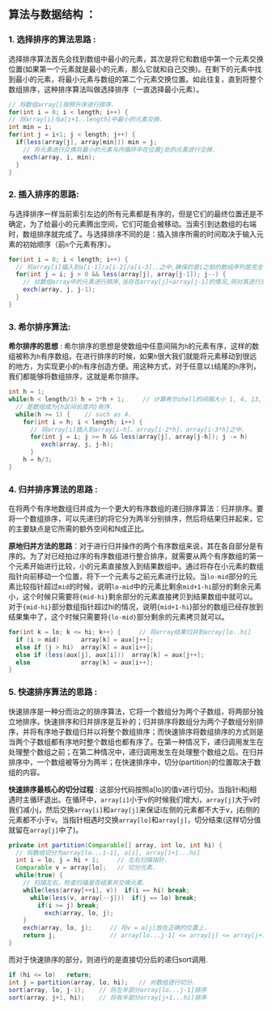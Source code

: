 ## __算法与数据结构__ ：
### __1. 选择排序的算法思路__ :
选择排序算法首先会找到数组中最小的元素，其次是将它和数组中第一个元素交换位置(如果第一个元素就是最小的元素，那么它就和自己交换)。在剩下的元素中找到最小的元素，将最小元素与数组的第二个元素交换位置。如此往复，直到将整个数组排序，这种排序算法叫做选择排序（一直选择最小元素）。
```java
// 将数组array[]按照升序进行排序.
for(int i = 0; i < length; i++) {
// 将array[i]与a[i+1..length]中最小的元素交换.
int min = i;
for(int j = i+1; j < length; j++) {
  if(less(array[j], array[min])) min = j;
    // 将元素进行交换将最小的元素与内循环中在位置j处的元素进行交换.
    exch(array, i, min);
  }
}
```
### __2. 插入排序的思路__: 
与选择排序一样当前索引左边的所有元素都是有序的，但是它们的最终位置还是不确定，为了给最小的元素腾出空间，它们可能会被移动。当索引到达数组的右端时，数组排序就完成了。与选择排序不同的是：插入排序所需的时间取决于输入元素的初始顺序（前`n`个元素有序）。
```java
for(int i = 0; i < length; i++) {
  // 将array[i]插入到a[i-1]/a[i-2]/a[i-3]..之中,确保的是i之前的数组序列是完全有序地.
  for(int j = i; j > 0 && less(array[j], array[j-1]); j--) {
    // 对数组array中的元素进行排序,当存在array[j]<array[j-1]的情况,则对其进行交换.
    exch(array, j, j-1);
  }
}
```
### __3. 希尔排序算法__: 
__希尔排序的思想__ : 希尔排序的思想是使数组中任意间隔为`h`的元素有序，这样的数组被称为`h`有序数组。在进行排序的时候，如果`h`很大我们就能将元素移动到很远的地方，为实现更小的`h`有序创造方便。用这种方式，对于任意以`1`结尾的`h`序列，我们都能够将数组排序，这就是希尔排序。
```java
int h = 1;
while(h < length/3) h = 3*h + 1;     // 计算希尔shell的间隔大小 1, 4, 13, 40, 121
  // 是数组成为{h区间长度内}有序.
  while(h >= 1) {    // such as 4.
    for(int i = h; i < length; i++) {
      // 将array[i]插入到array[i-h]、array[i-2*h]、array[i-3*h]之中.
      for(int j = i; j >= h && less(array[j], array[j-h]); j -= h)
         exch(array, j, j-h);
      }
    h = h/3;
}
```
### __4. 归并排序算法的思路__ :
在将两个有序地数组归并成为一个更大的有序数组的递归排序算法：归并排序。要将一个数组排序，可以先递归的将它分为两半分别排序，然后将结果归并起来，它的主要缺点是它所需的额外空间和N成正比。

__原地归并方法的思路__：对于进行归并操作的两个有序数组来说，其在各自部分是有序的。为了对已经拍过序的有序数组进行整合排序，就需要从两个有序数组的第一个元素开始进行比较，小的元素直接放入到结果数组中。通过将存在小元素的数组指针向前移动一个位置，将下一个元素与之前元素进行比较。当`lo-mid`部分的元素比较指针超过`mid`的时候，说明`lo-mid`中的元素比剩余`mid+1-hi`部分的剩余元素小，这个时候只需要将`{mid-hi}`剩余部分的元素直接拷贝到结果数组中就可以。对于`{mid-hi}`部分数组指针超过hi的情况，说明`{mid+1-hi`}部分的数组已经存放到结果集中了，这个时候只需要将`{lo-mid}`部分剩余的元素拷贝就可以。

```java
for(int k = lo; k <= hi; k++) {     // 将array结果归并到array[lo..hi]
  if (i > mid)      array[k] = aux[j++];
  else if (j > hi)  array[k] = aux[i++];
  else if (less(aux[j], aux[i]))  array[k] = aux[j++];
  else              array[k] = aux[i++];
}
```
### __5. 快速排序算法的思路__ : 
快速排序是一种分而治之的排序算法，它将一个数组分为两个子数组，将两部分独立地排序。快速排序和归并排序是互补的；归并排序将数组分为两个子数组分别排序，并将有序地子数组归并以将整个数组排序；而快速排序将数组排序的方式则是当两个子数组都有序地时整个数组也都有序了。在第一种情况下，递归调用发生在处理整个数组之前；在第二种情况中，递归调用发生在处理整个数组之后。在归并排序中，一个数组被等分为两半；在快速排序中，切分(partition)的位置取决于数组的内容。

__快速排序最核心的切分过程__ : 这部分代码按照a[lo]的值v进行切分。当指针i和j相遇时主循环退出。在循环中，`array[i]`小于v的时候我们增大i，`array[j]`大于v时我们减小j，然后交换`array[i]`和`array[j]`来保证i左侧的元素都不大于v，j右侧的元素都不小于v。当指针相遇时交换`array[lo]`和`array[j]`，切分结束(这样切分值就留在`array[j]`中了)。
```java
private int partition(Comparable[] array, int lo, int hi) {
  // 将数组切分为array[lo...i-1], a[i], array[i+1...hi]
  int i = lo, j = hi + 1;     // 左右扫描指针.
  Comparable v = array[lo];   // 切分元素.
  while(true) {
    // 扫描左右，检查扫描是否结束并交换元素.
    while(less(array[++i], v))  if(i == hi) break;
      while(less(v, array[--j]))  if(j == lo) break;
        if(i >= j) break;
          exch(array, lo, j);
    }
    exch(array, lo, j);     // 将v = a[j]放在正确的位置上.
    return j;               // array[lo...j-1] <= array[j] <= array[j+1..hi].
}
```
而对于快速排序的部分，则进行的是直接切分后的递归sort调用.
```java
if (hi <= lo)   return;
int j = partition(array, lo, hi);   // 对数组进行切分.
sort(array, lo, j-1);    // 将左半部分array[lo...j-1]排序
sort(array, j+1, hi);    // 将有半部分array[j+1...hi]排序
```








